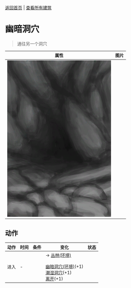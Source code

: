 [返回首页](index.md)   |  [查看所有建筑](building.md)
# 幽暗洞穴  
> 通往另一个洞穴  
  
  属性  |   图片   
 ----  |  ----:   
   |  ![](Sprite/CaveEntrance.png)   
  
## 动作  
动作  |  时间  |  条件  |  变化  |  状态  
----  |  ----  |  ----  |  ----  |  ----  
进入  |  -  |    |  → [丛林(环境)](Env_Jungle.md)<br><br>[幽暗洞穴(环境)](Env_CaveDark.md)(+1)<br>[潮湿洞穴](DarkCaveCaveExit.md)(+1)<br>[离开](DarkCaveExit.md)(+1)  |    
